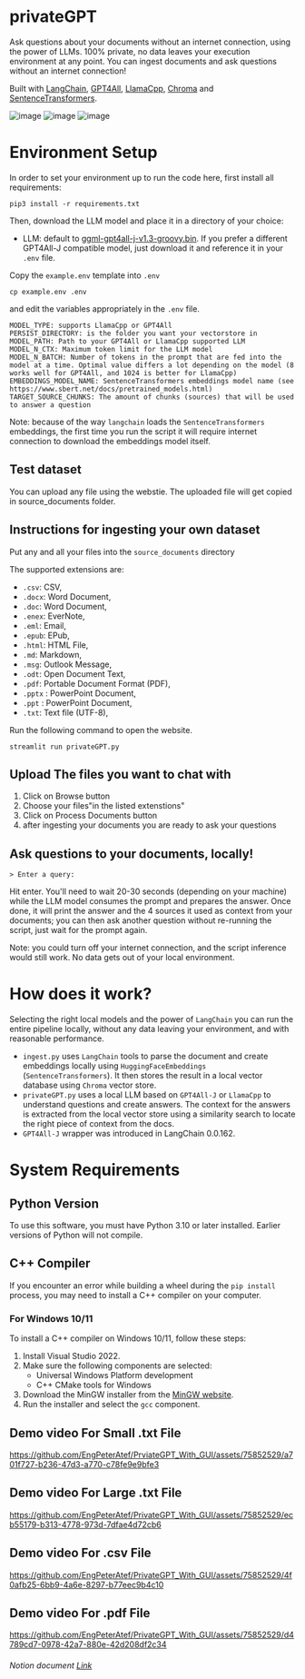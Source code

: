 # privateGPT

Ask questions about your documents without an internet connection, using the power of LLMs. 100% private, no data leaves your execution environment at any point. You can ingest documents and ask questions without an internet connection!

Built with [LangChain](https://github.com/hwchase17/langchain), [GPT4All](https://github.com/nomic-ai/gpt4all), [LlamaCpp](https://github.com/ggerganov/llama.cpp), [Chroma](https://www.trychroma.com/) and [SentenceTransformers](https://www.sbert.net/).

![image](https://github.com/EngPeterAtef/PrivateGPT_With_GUI/assets/75852529/42b0a34d-bbca-495a-b06c-bfd6f21ec751)
![image](https://github.com/EngPeterAtef/PrivateGPT_With_GUI/assets/75852529/dc3df8b1-05dc-4fca-a8a5-66dbf2954229)
![image](https://github.com/EngPeterAtef/PrivateGPT_With_GUI/assets/75852529/a431e7a0-ba3c-4aee-87fc-67caa3968bac)

# Environment Setup

In order to set your environment up to run the code here, first install all requirements:

```shell
pip3 install -r requirements.txt
```

Then, download the LLM model and place it in a directory of your choice:

- LLM: default to [ggml-gpt4all-j-v1.3-groovy.bin](https://gpt4all.io/models/ggml-gpt4all-j-v1.3-groovy.bin). If you prefer a different GPT4All-J compatible model, just download it and reference it in your `.env` file.

Copy the `example.env` template into `.env`

```shell
cp example.env .env
```

and edit the variables appropriately in the `.env` file.

```
MODEL_TYPE: supports LlamaCpp or GPT4All
PERSIST_DIRECTORY: is the folder you want your vectorstore in
MODEL_PATH: Path to your GPT4All or LlamaCpp supported LLM
MODEL_N_CTX: Maximum token limit for the LLM model
MODEL_N_BATCH: Number of tokens in the prompt that are fed into the model at a time. Optimal value differs a lot depending on the model (8 works well for GPT4All, and 1024 is better for LlamaCpp)
EMBEDDINGS_MODEL_NAME: SentenceTransformers embeddings model name (see https://www.sbert.net/docs/pretrained_models.html)
TARGET_SOURCE_CHUNKS: The amount of chunks (sources) that will be used to answer a question
```

Note: because of the way `langchain` loads the `SentenceTransformers` embeddings, the first time you run the script it will require internet connection to download the embeddings model itself.

## Test dataset

You can upload any file using the webstie. The uploaded file will get copied in source_documents folder.

## Instructions for ingesting your own dataset

Put any and all your files into the `source_documents` directory

The supported extensions are:

- `.csv`: CSV,
- `.docx`: Word Document,
- `.doc`: Word Document,
- `.enex`: EverNote,
- `.eml`: Email,
- `.epub`: EPub,
- `.html`: HTML File,
- `.md`: Markdown,
- `.msg`: Outlook Message,
- `.odt`: Open Document Text,
- `.pdf`: Portable Document Format (PDF),
- `.pptx` : PowerPoint Document,
- `.ppt` : PowerPoint Document,
- `.txt`: Text file (UTF-8),

Run the following command to open the website.

```shell
streamlit run privateGPT.py
```

## Upload The files you want to chat with

1. Click on Browse button
2. Choose your files"in the listed extenstions"
3. Click on Process Documents button
4. after ingesting your documents you are ready to ask your questions

## Ask questions to your documents, locally!

```plaintext
> Enter a query:
```

Hit enter. You'll need to wait 20-30 seconds (depending on your machine) while the LLM model consumes the prompt and prepares the answer. Once done, it will print the answer and the 4 sources it used as context from your documents; you can then ask another question without re-running the script, just wait for the prompt again.

Note: you could turn off your internet connection, and the script inference would still work. No data gets out of your local environment.

# How does it work?

Selecting the right local models and the power of `LangChain` you can run the entire pipeline locally, without any data leaving your environment, and with reasonable performance.

- `ingest.py` uses `LangChain` tools to parse the document and create embeddings locally using `HuggingFaceEmbeddings` (`SentenceTransformers`). It then stores the result in a local vector database using `Chroma` vector store.
- `privateGPT.py` uses a local LLM based on `GPT4All-J` or `LlamaCpp` to understand questions and create answers. The context for the answers is extracted from the local vector store using a similarity search to locate the right piece of context from the docs.
- `GPT4All-J` wrapper was introduced in LangChain 0.0.162.

# System Requirements

## Python Version

To use this software, you must have Python 3.10 or later installed. Earlier versions of Python will not compile.

## C++ Compiler

If you encounter an error while building a wheel during the `pip install` process, you may need to install a C++ compiler on your computer.

### For Windows 10/11

To install a C++ compiler on Windows 10/11, follow these steps:

1. Install Visual Studio 2022.
2. Make sure the following components are selected:
   * Universal Windows Platform development
   * C++ CMake tools for Windows
3. Download the MinGW installer from the [MinGW website](https://sourceforge.net/projects/mingw/).
4. Run the installer and select the `gcc` component.

## Demo video For Small .txt File

https://github.com/EngPeterAtef/PrviateGPT_With_GUI/assets/75852529/a701f727-b236-47d3-a770-c78fe9e9bfe3

## Demo video For Large .txt File

https://github.com/EngPeterAtef/PrivateGPT_With_GUI/assets/75852529/ecb55179-b313-4778-973d-7dfae4d72cb6

## Demo video For .csv File

https://github.com/EngPeterAtef/PrivateGPT_With_GUI/assets/75852529/4f0afb25-6bb9-4a6e-8297-b77eec9b4c10

## Demo video For .pdf File

https://github.com/EngPeterAtef/PrivateGPT_With_GUI/assets/75852529/d4789cd7-0978-42a7-880e-42d208df2c34

###### Notion document [Link](https://mmsrashid.notion.site/Data-Science-Technical-Test-PrviateGPT-Clone-7146933e552f41549c819c58a85249d8)
